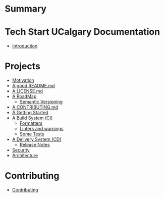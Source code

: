 # Summary

# Tech Start UCalgary Documentation

- [Introduction](./README.md)

# Projects

- [Motivation](./projects/motivation/README.md)
- [A good README.md](./projects/readme/README.md)
- [A LICENSE.md](./projects/license/README.md)
- [A RoadMap]()
  - [Semantic Versioning]()
- [A CONTRIBUTING.md]()
- [A Getting Started]()
- [A Build System (CI)]()
  - [Formatters]()
  - [Linters and warnings]()
  - [Some Tests]()
- [A Delivery System (CD)]()
  - [Release Notes]()
- [Security]()
- [Architecture]()

# Contributing

- [Contributing](./contributing/README.md)

